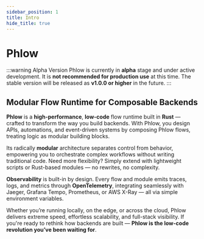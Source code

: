 ```yaml
---
sidebar_position: 1
title: Intro
hide_title: true
---
```

# Phlow

:::warning Alpha Version
Phlow is currently in **alpha** stage and under active development. It is **not recommended for production use** at this time. The stable version will be released as **v1.0.0 or higher** in the future.
:::

## Modular Flow Runtime for Composable Backends

**Phlow** is a **high-performance**, **low-code** flow runtime built in **Rust** — crafted to transform the way you build backends.
With Phlow, you design APIs, automations, and event-driven systems by composing Phlow flows, treating logic as modular building blocks.

Its radically **modular** architecture separates control from behavior, empowering you to orchestrate complex workflows without writing traditional code.
Need more flexibility? Simply extend with lightweight scripts or Rust-based modules — no rewrites, no complexity.

**Observability** is built-in by design. Every flow and module emits traces, logs, and metrics through **OpenTelemetry**, integrating seamlessly with Jaeger, Grafana Tempo, Prometheus, or AWS X-Ray — all via simple environment variables.

Whether you’re running locally, on the edge, or across the cloud, Phlow delivers extreme speed, effortless scalability, and full-stack visibility.
If you're ready to rethink how backends are built — **Phlow is the low-code revolution you’ve been waiting for**.

